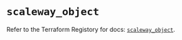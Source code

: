 # `scaleway_object`

Refer to the Terraform Registory for docs: [`scaleway_object`](https://registry.terraform.io/providers/scaleway/scaleway/2.22.0/docs/resources/object).
